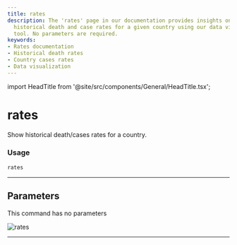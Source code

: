 ```yaml
---
title: rates
description: The 'rates' page in our documentation provides insights on how to access
  historical death and case rates for a given country using our data visualization
  tool. No parameters are required.
keywords:
- Rates documentation
- Historical death rates
- Country cases rates
- Data visualization
---
```


import HeadTitle from '@site/src/components/General/HeadTitle.tsx';

<HeadTitle title="rates - Covid - Alt - Reference | OpenBB Terminal Docs" />

# rates

Show historical death/cases rates for a country.

### Usage

```python
rates
```

---

## Parameters

This command has no parameters


![rates](https://user-images.githubusercontent.com/46355364/153898007-a051dc1c-4b03-4c3c-ae72-c61da8f732ff.png)

---
